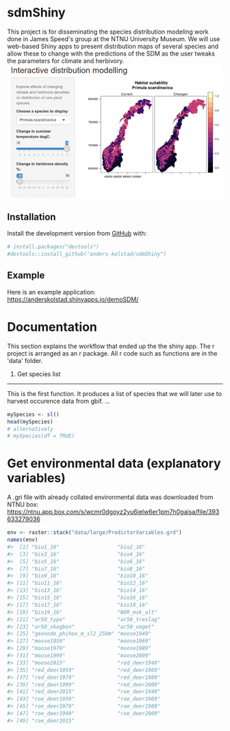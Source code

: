 
<!-- README.md is generated from README.Rmd. Please edit that file -->
sdmShiny
========

<!-- badges: start -->
<!-- badges: end -->
This project is for disseminating the species distribution modeling work done in James Speed's group at the NTNU University Museum. We will use web-based Shiny apps to present distribution maps of several species and allow these to change with the predictions of the SDM as the user tweaks the parameters for climate and herbivory. ![The Shiny app will look something like this](figures/app.png)

Installation
------------

Install the development version from [GitHub](https://github.com/) with:

``` r
# install.packages("devtools")
#devtools::install_github("anders-kolstad/sdmShiny")
```

Example
-------

Here is an example application: <https://anderskolstad.shinyapps.io/demoSDM/>

Documentation
=============

This section explains the workflow that ended up the the shiny app. The r project is arranged as an r package. All r code such as functions are in the 'data' folder.

1) Get species list
-------------------

This is the first function. It produces a list of species that we will later use to harvest occurence data from gbif. ...

``` r
mySpecies <- sl()
head(mySpecies)
# alternatively
# mySpecies(df = TRUE)
```

Get environmental data (explanatory variables)
==============================================

A .gri file with already collated environmental data was downloaded from NTNU box: <https://ntnu.app.box.com/s/wcmr0dgoyz2yu6ielw6er1pm7h0gaisa/file/393633279036>

``` r
env <- raster::stack("data/large/PredictorVariables.grd")
names(env)
#>  [1] "bio1_16"                   "bio2_16"                  
#>  [3] "bio3_16"                   "bio4_16"                  
#>  [5] "bio5_16"                   "bio6_16"                  
#>  [7] "bio7_16"                   "bio8_16"                  
#>  [9] "bio9_16"                   "bio10_16"                 
#> [11] "bio11_16"                  "bio12_16"                 
#> [13] "bio13_16"                  "bio14_16"                 
#> [15] "bio15_16"                  "bio16_16"                 
#> [17] "bio17_16"                  "bio18_16"                 
#> [19] "bio19_16"                  "NOR_msk_alt"              
#> [21] "ar50_type"                 "ar50_treslag"             
#> [23] "ar50_skogbon"              "ar50_veget"               
#> [25] "geonode_phihox_m_sl2_250m" "moose1949"                
#> [27] "moose1959"                 "moose1969"                
#> [29] "moose1979"                 "moose1989"                
#> [31] "moose1999"                 "moose2009"                
#> [33] "moose2015"                 "red_deer1949"             
#> [35] "red_deer1959"              "red_deer1969"             
#> [37] "red_deer1979"              "red_deer1989"             
#> [39] "red_deer1999"              "red_deer2009"             
#> [41] "red_deer2015"              "roe_deer1949"             
#> [43] "roe_deer1959"              "roe_deer1969"             
#> [45] "roe_deer1979"              "roe_deer1989"             
#> [47] "roe_deer1999"              "roe_deer2009"             
#> [49] "roe_deer2015"
```
